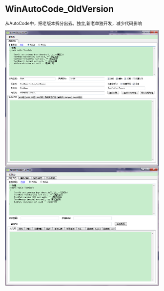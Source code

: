 # WinAutoCode_OldVersion
从AutoCode中，把老版本拆分出去。独立,新老单独开发，减少代码影响

![](https://github.com/supperlitt/WinAutoCode_OldVersion/blob/master/images/1.png)
![](https://github.com/supperlitt/WinAutoCode_OldVersion/blob/master/images/2.png)